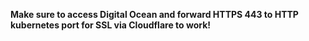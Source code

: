 **Make sure to access Digital Ocean and forward HTTPS 443 to HTTP kubernetes port for SSL via Cloudflare to work!**

